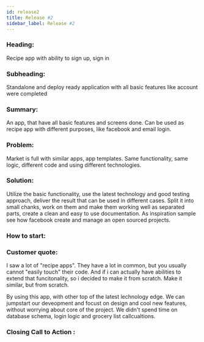 ```yaml
---
id: release2
title: Release #2
sidebar_label: Release #2
---
```


### Heading:
 Recipe app with ability to sign up, sign in

### Subheading:
 Standalone and deploy ready application with all basic features like account were completed
### Summary:
 An app, that have all basic features and screens done. Can be used as recipe app with different purposes, like facebook and email login.
### Problem:
 Market is full with similar apps, app templates. Same functionality, same logic, different code and using different technologies.

### Solution:
 Utilize the basic functionality, use the latest technology and good testing approach, deliver the result that can be used in different cases. Split it into small chanks, work on them and make them working well as separated parts, create a clean and easy to use documentation. As inspiration sample see how facebook create and manage an open sourced projects.

### How to start:

### Customer quote:
 I saw a lot of "recipe apps". They have a lot in common, but you usually cannot "easily touch" their code. And if i can actually have abilities to extend that funcitonality, so i decided to make it from scratch. Make it similar, but from scratch.

By using this app, with other top of the latest lechnology edge. We can jumpstart our deveopment and focust on design and cool new features, without worrying about core of the project. We didn't spend time on database schema, login logic and grocery list callcualtions.

### Closing Call to Action :
